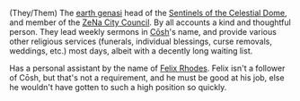 (They/Them) The [earth genasi](../../Organizations/ZeNa/Sentinels%20of%20the%20Celestial%20Dome.md) head of the [Sentinels of the Celestial Dome](../../Organizations/ZeNa/Sentinels%20of%20the%20Celestial%20Dome.md), and member of the [ZeNa City Council](../../Organizations/ZeNa/ZeNa%20City%20Council.md). By all accounts a kind and thoughtful person. They lead weekly sermons in [Cōsh](../Cōsh.md)'s name, and provide various other religious services (funerals, individual blessings, curse removals, weddings, etc.) most days, albeit with a decently long waiting list.

Has a personal assistant by the name of [Felix Rhodes](Felix%20Rhodes). Felix isn't a follower of Cōsh, but that's not a requirement, and he must be good at his job, else he wouldn't have gotten to such a high position so quickly.